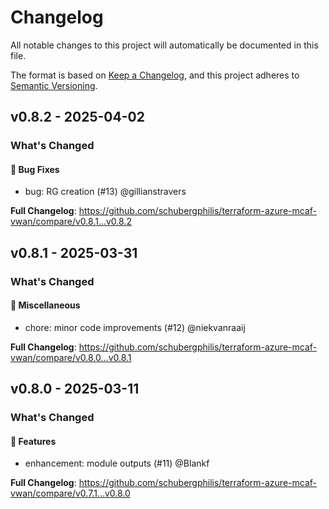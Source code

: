 # Changelog

All notable changes to this project will automatically be documented in this file.

The format is based on [Keep a Changelog](https://keepachangelog.com/en/1.0.0/), and this project adheres to [Semantic Versioning](https://semver.org/spec/v2.0.0.html).

## v0.8.2 - 2025-04-02

### What's Changed

#### 🐛 Bug Fixes

* bug: RG creation (#13) @gillianstravers

**Full Changelog**: https://github.com/schubergphilis/terraform-azure-mcaf-vwan/compare/v0.8.1...v0.8.2

## v0.8.1 - 2025-03-31

### What's Changed

#### 🧺 Miscellaneous

* chore: minor code improvements (#12) @niekvanraaij

**Full Changelog**: https://github.com/schubergphilis/terraform-azure-mcaf-vwan/compare/v0.8.0...v0.8.1

## v0.8.0 - 2025-03-11

### What's Changed

#### 🚀 Features

* enhancement: module outputs (#11) @Blankf

**Full Changelog**: https://github.com/schubergphilis/terraform-azure-mcaf-vwan/compare/v0.7.1...v0.8.0
